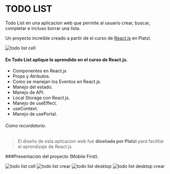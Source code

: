 # TODO LIST
Todo List en una aplicacíon web que permite al usuario crear, buscar, completar e incluso borrar una lista.

Un proyecto increible creado a partir de el curso de [React.js](https://platzi.com/cursos/react/) en Platzi.

![todo list cell](https://digital55.com/wp-content/uploads/2022/01/%C2%BFQue%CC%81-cualidades-debe-tener-un-desarrollador-especialista-en-React.png)


#### En Todo List aplique lo aprendido en el curso de React.js.
-  Componentes en React.js
-  Props y Atributos.
- Como se manejan los Eventos en React.js.
- Manejo del estado.
- Manejo de API.
- Local Storage con React.js.
- Manejo de useEffect.
- useContext.
- Manejo de usePortal. 

###### Como recordatorio.
> El diseño de esta aplicacion web fue **diseñada por Platzi** para facilitar el aprendizaje de React.js.

###Presentación del proyecto (Mobile First).










![todo list cell](https://github.com/jesusvittee/todo-list-react/assets/127768350/da4e2ebb-a8ae-4e95-94c5-fa69e0860227)
![todo list crear](https://github.com/jesusvittee/todo-list-react/assets/127768350/abe1ee27-61c1-4725-bda1-d5dec8470378)
![todo list desktop](https://github.com/jesusvittee/todo-list-react/assets/127768350/0b10a019-4d40-419c-ae41-ca9e16eb62ab)
![todo list desktop crear](https://github.com/jesusvittee/todo-list-react/assets/127768350/17bc2a4b-79ae-4da8-ac04-fda51286d3a4)





